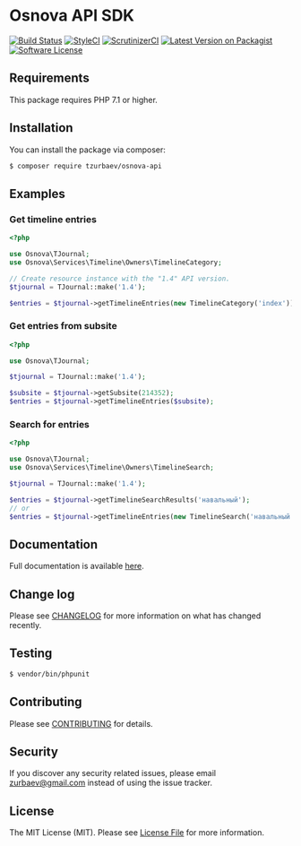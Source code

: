 # Osnova API SDK

[![Build Status][ico-travis]][link-travis]
[![StyleCI][ico-styleci]][link-styleci]
[![ScrutinizerCI][ico-scrutinizer]][link-scrutinizer]
[![Latest Version on Packagist][ico-version]][link-packagist]
[![Software License][ico-license]](LICENSE.md)

## Requirements
This package requires PHP 7.1 or higher.

## Installation

You can install the package via composer:

``` bash
$ composer require tzurbaev/osnova-api
```

## Examples

### Get timeline entries

```php
<?php

use Osnova\TJournal;
use Osnova\Services\Timeline\Owners\TimelineCategory;

// Create resource instance with the "1.4" API version.
$tjournal = TJournal::make('1.4');

$entries = $tjournal->getTimelineEntries(new TimelineCategory('index'));
```

### Get entries from subsite

```php
<?php

use Osnova\TJournal;

$tjournal = TJournal::make('1.4');

$subsite = $tjournal->getSubsite(214352);
$entries = $tjournal->getTimelineEntries($subsite);
```

### Search for entries

```php
<?php

use Osnova\TJournal;
use Osnova\Services\Timeline\Owners\TimelineSearch;

$tjournal = TJournal::make('1.4');

$entries = $tjournal->getTimelineSearchResults('навальный');
// or
$entries = $tjournal->getTimelineEntries(new TimelineSearch('навальный'));
```

## Documentation

Full documentation is available [here](./docs/readme.md).

## Change log

Please see [CHANGELOG](CHANGELOG.md) for more information on what has changed recently.

## Testing

``` bash
$ vendor/bin/phpunit
```

## Contributing

Please see [CONTRIBUTING](CONTRIBUTING.md) for details.

## Security

If you discover any security related issues, please email zurbaev@gmail.com instead of using the issue tracker.

## License

The MIT License (MIT). Please see [License File](LICENSE.md) for more information.

[ico-version]: https://poser.pugx.org/tzurbaev/osnova-api/version?format=flat
[ico-license]: https://poser.pugx.org/tzurbaev/osnova-api/license?format=flat
[ico-travis]: https://api.travis-ci.org/tzurbaev/osnova-api.svg?branch=master
[ico-styleci]: https://styleci.io/repos/160719620/shield?branch=master&style=flat
[ico-scrutinizer]: https://scrutinizer-ci.com/g/tzurbaev/osnova-api/badges/quality-score.png?b=master

[link-packagist]: https://packagist.org/packages/tzurbaev/osnova-api
[link-travis]: https://travis-ci.org/tzurbaev/osnova-api
[link-styleci]: https://styleci.io/repos/160719620
[link-scrutinizer]: https://scrutinizer-ci.com/g/tzurbaev/osnova-api/
[link-author]: https://github.com/tzurbaev
